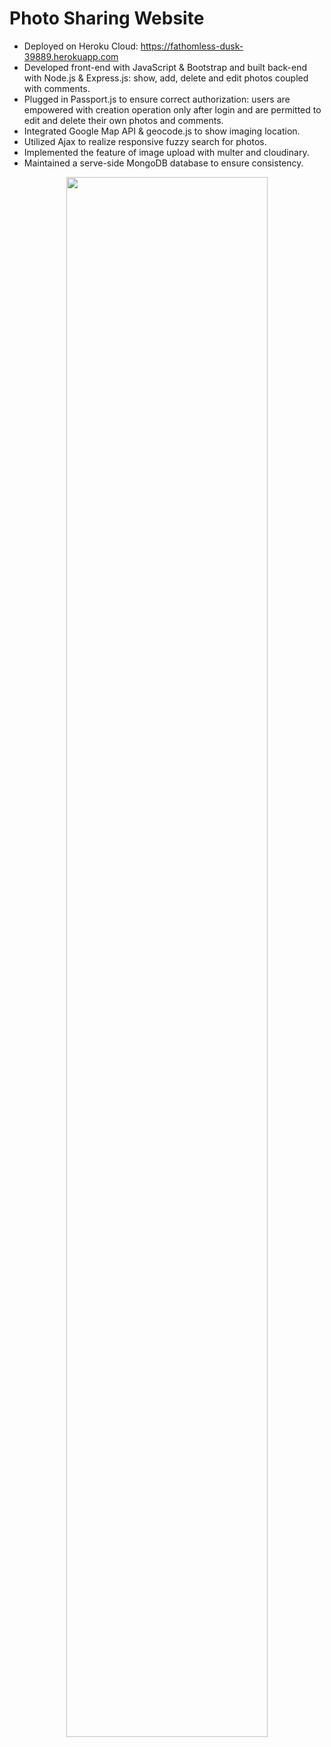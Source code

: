 # Photo Sharing Website
- Deployed on Heroku Cloud: https://fathomless-dusk-39889.herokuapp.com
- Developed front-end with JavaScript & Bootstrap and built back-end with Node.js & Express.js: show, add, delete and edit photos coupled with comments.
- Plugged in Passport.js to ensure correct authorization: users are empowered with creation operation only after login and are permitted to edit and delete their own photos and comments.
- Integrated Google Map API & geocode.js to show imaging location.
- Utilized Ajax to realize responsive fuzzy search for photos.
- Implemented the feature of image upload with multer and cloudinary.
- Maintained a serve-side MongoDB database to ensure consistency.
<div align=center>
  <img width="80%" src="https://i.imgur.com/OgG14UL.png"/>
</div>

